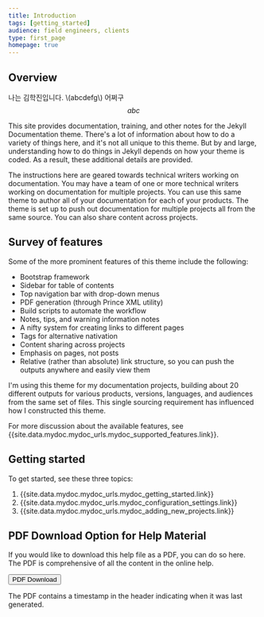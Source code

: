 ```yaml
---
title: Introduction
tags: [getting_started]
audience: field engineers, clients
type: first_page
homepage: true
---
```


## Overview 

나는 김학진입니다. \\(abcdefg\\) 어쩌구 $$abc$$

This site provides documentation, training, and other notes for the Jekyll Documentation theme. There's a lot of information about how to do a variety of things here, and it's not all unique to this theme. But by and large, understanding how to do things in Jekyll depends on how your theme is coded. As a result, these additional details are provided.

The instructions here are geared towards technical writers working on documentation. You may have a team of one or more technical writers working on documentation for multiple projects. You can use this same theme to author all of your documentation for each of your products. The theme is set up to push out documentation for multiple projects all from the same source. You can also share content across projects.

## Survey of features

Some of the more prominent features of this theme include the following:

* Bootstrap framework
* Sidebar for table of contents
* Top navigation bar with drop-down menus
* PDF generation (through Prince XML utility)
* Build scripts to automate the workflow
* Notes, tips, and warning information notes
* A nifty system for creating links to different pages
* Tags for alternative nativation
* Content sharing across projects
* Emphasis on pages, not posts
* Relative (rather than absolute) link structure, so you can push the outputs anywhere and easily view them

I'm using this theme for my documentation projects, building about 20 different outputs for various products, versions, languages, and audiences from the same set of files. This single sourcing requirement has influenced how I constructed this theme.

For more discussion about the available features, see {{site.data.mydoc.mydoc_urls.mydoc_supported_features.link}}.

## Getting started

To get started, see these three topics:

1. {{site.data.mydoc.mydoc_urls.mydoc_getting_started.link}}
2. {{site.data.mydoc.mydoc_urls.mydoc_configuration_settings.link}}
3. {{site.data.mydoc.mydoc_urls.mydoc_adding_new_projects.link}}

## PDF Download Option for Help Material

If you would like to download this help file as a PDF, you can do so here. The PDF is comprehensive of all the content in the online help.   

<a target="_blank" class="noCrossRef" href="files/{{site.pdf_file_name}}"><button type="button" class="btn btn-default" aria-label="Left Align"><span class="glyphicon glyphicon-download-alt" aria-hidden="true"></span> PDF Download</button></a>

The PDF contains a timestamp in the header indicating when it was last generated. 
